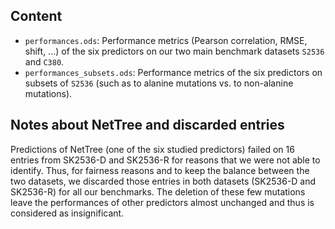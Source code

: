 
## Content

- `performances.ods`: Performance metrics (Pearson correlation, RMSE, shift, ...) of the six predictors on our two main benchmark datasets `S2536` and `C380`.
- `performances_subsets.ods`: Performance metrics of the six predictors on subsets of `S2536` (such as to alanine mutations vs. to non-alanine mutations).

## Notes about NetTree and discarded entries

Predictions of NetTree (one of the six studied predictors) failed on 16 entries from SK2536-D and SK2536-R for reasons that we were not able to identify. Thus, for fairness reasons and to keep the balance between the two datasets, we discarded those entries in both datasets (SK2536-D and SK2536-R) for all our benchmarks. The deletion of these few mutations leave the performances of other predictors almost unchanged and thus is considered as insignificant.
